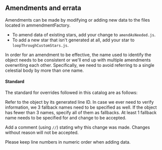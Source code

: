 ## Amendments and errata
Amendments can be made by modifying or adding new data to the files located in
ammendmentFactory.
* To amend data of existing stars, add your change to `amendAsNeeded.js`. 
* To add a new star that isn't generated at all, add your star to `loopThroughCustomStars.js`.

In order for an amendment to be effective, the name used to identify the object
needs to be consistent or we'll end up with multiple amendments overwriting
each other. Specifically, we need to avoid referring to a single celestial body
by more than one name.

#### Standard
The standard for overrides followed in this catalog are as follows:<br>

Refer to the object by its generated line ID. In case we ever need to verify
information, we 3 fallback names need to be specified as well. If the object
has fewer than 3 names, specify all of them as fallbacks. At least 1 fallback
name needs to be specified for and change to be accepted.

Add a comment (using `//`) stating why this change was made. Changes without
reason will not be accepted.

Please keep line numbers in numeric order when adding data.

